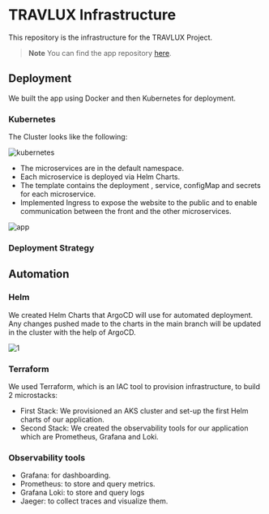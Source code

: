 # TRAVLUX Infrastructure

This repository is the infrastructure for the TRAVLUX Project.

> **Note**
> You can find the app repository [here](https://github.com/NourBelmabrouk/TravelLux).


## Deployment
We built the app using Docker and then Kubernetes for deployment.
### Kubernetes
The Cluster looks like the following:

![kubernetes](https://user-images.githubusercontent.com/62619786/212779816-a42f77d8-106c-40b3-b64d-af1013dfdf93.png)

- The microservices are in the default namespace.
- Each microservice is deployed via Helm Charts.
- The template contains the deployment , service, configMap and secrets for each microservice.
- Implemented Ingress to expose the website to the public and to enable communication between the front and the other microservices.

![app](https://user-images.githubusercontent.com/62619786/212779942-8a3be99f-2de2-4b7b-92c3-6903eec048a5.PNG)

### Deployment Strategy

## Automation

### Helm
We created Helm Charts that ArgoCD will use for automated deployment.
Any changes pushed made to the charts in the main branch will be updated in the cluster with the help of ArgoCD.

![1](https://user-images.githubusercontent.com/76130027/212870910-a3bbebab-9409-48fd-b366-815a90e9a6dc.PNG)

### Terraform
We used Terraform, which is an IAC tool to provision infrastructure, to build 2 microstacks:
 - First Stack: We provisioned an AKS cluster and set-up the first Helm charts of our application.
 - Second Stack: We created the observability tools for our application which are Prometheus, Grafana and Loki.

### Observability tools

- Grafana: for dashboarding.
- Prometheus: to store and query metrics.
- Grafana Loki: to store and query logs
- Jaeger: to collect traces and visualize them.
